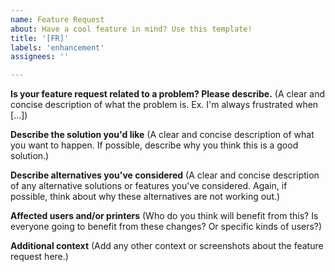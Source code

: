 ```yaml
---
name: Feature Request
about: Have a cool feature in mind? Use this template!
title: '[FR]'
labels: 'enhancement'
assignees: ''

---
```




**Is your feature request related to a problem? Please describe.**
(A clear and concise description of what the problem is. Ex. I'm always frustrated when [...])

**Describe the solution you'd like**
(A clear and concise description of what you want to happen. If possible, describe why you think this is a good solution.)

**Describe alternatives you've considered**
(A clear and concise description of any alternative solutions or features you've considered. Again, if possible, think about why these alternatives are not working out.)

**Affected users and/or printers**
(Who do you think will benefit from this? Is everyone going to benefit from these changes? Or specific kinds of users?)

**Additional context**
(Add any other context or screenshots about the feature request here.)